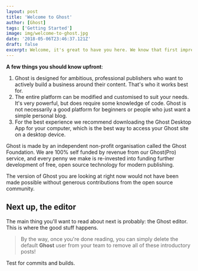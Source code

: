 ```yaml
---
layout: post
title: 'Welcome to Ghost'
author: [Ghost]
tags: ['Getting Started']
image: img/welcome-to-ghost.jpg
date: '2018-05-06T23:46:37.121Z'
draft: false
excerpt: Welcome, it's great to have you here. We know that first impressions are important, so we've populated your new site with some initial getting started posts that will help you get familiar with everything in no time.
---
```


**A few things you should know upfront**:

1. Ghost is designed for ambitious, professional publishers who want to actively build a business around their content. That's who it works best for.
2. The entire platform can be modified and customised to suit your needs. It's very powerful, but does require some knowledge of code. Ghost is not necessarily a good platform for beginners or people who just want a simple personal blog.
3. For the best experience we recommend downloading the Ghost Desktop App for your computer, which is the best way to access your Ghost site on a desktop device.

Ghost is made by an independent non-profit organisation called the Ghost Foundation. We are 100% self funded by revenue from our Ghost(Pro) service, and every penny we make is re-invested into funding further development of free, open source technology for modern publishing.

The version of Ghost you are looking at right now would not have been made possible without generous contributions from the open source community.

## Next up, the editor

The main thing you'll want to read about next is probably: the Ghost editor. This is where the good stuff happens.

> By the way, once you're done reading, you can simply delete the default **Ghost** user from your team to remove all of these introductory posts!


Test for commits and builds.
